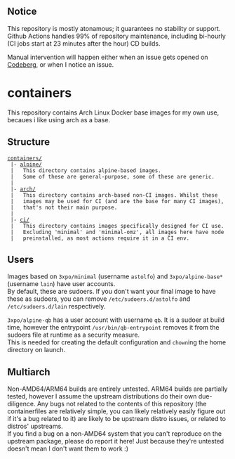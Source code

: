 ## Notice

This repository is mostly atonamous; it guarantees no stability or support. Github Actions handles 99% of repository maintenance, including bi-hourly (CI jobs start at 23 minutes after the hour) CD builds.

Manual intervention will happen either when an issue gets opened on [Codeberg](https://codeberg.org/Expo/Containers/issues), or when I notice an issue.

# containers

This repository contains Arch Linux Docker base images for my own use, becaues i like using arch as a base.

## Structure

[`containers/`](https://codeberg.org/Expo/Containers/src/branch/master/containers)<br/>
`​ |- `[`alpine/`](https://codeberg.org/Expo/Containers/src/branch/master/containers/alpine)<br/>
`​ | ​ ​ This directory contains alpine-based images.`<br/>
`​ | ​ ​ Some of these are general-purpose, some of these are generic.`<br/>
`​ |`<br/>
`​ |- `[`arch/`](https://codeberg.org/Expo/Containers/src/branch/master/containers/arch)<br/>
`​ | ​ ​ This directory contains arch-based non-CI images. Whilst these`<br/>
`​ | ​ ​ images may be used for CI (and are the base for many CI images),`<br/>
`​ | ​ ​ that's not their main purpose.`<br/>
`​ |`<br/>
`​ |- `[`ci/`](https://codeberg.org/Expo/Containers/src/branch/master/containers/ci)<br/>
`​ | ​ ​ This directory contains images specifically designed for CI use.`<br/>
`​ | ​ ​ Excluding 'minimal' and 'minimal-omz', all images here have node`<br/>
`​ | ​ ​ preinstalled, as most actions require it in a CI env.`<br/>

## Users

Images based on `3xpo/minimal` (username `astolfo`) and `3xpo/alpine-base*` (username `lain`) have user accounts.<br/>
By default, these are sudoers. If you don't want your final image to have these as sudoers, you can remove `/etc/sudoers.d/astolfo` and `/etc/sudoers.d/lain` respectively.

`3xpo/alpine-qb` has a user account with username `qb`. It is a sudoer at build time, however the entrypoint `/usr/bin/qb-entrypoint` removes it from the sudoers file at runtime as a security measure.<br/>
This is needed for creating the default configuration and `chown`ing the home directory on launch.

## Multiarch

Non-AMD64/ARM64 builds are entirely untested. ARM64 builds are partially tested, however I assume the upstream distributions do their own due-diligence. Any bugs not related to the contents of this repository (the containerfiles are relatively simple, you can likely relatively easily figure out if it's a bug related to it) are likely to be upstream distro issues, or related to distros' upstreams.<br/>
If you find a bug on a non-AMD64 system that you can't reproduce on the upstream package, please do report it here! Just because they're untested doesn't mean I don't want them to work :)
